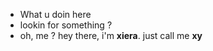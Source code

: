 - What u doin here
- lookin for something ?
- oh, me ? hey there, i'm <b>xiera</b>. just call me <b> xy </b>
<!---
Oxy-XRPL2/Oxy-XRPL2 is a ✨ special ✨ repository because its `README.md` (this file) appears on your GitHub profile.
You can click the Preview link to take a look at your changes.
--->
